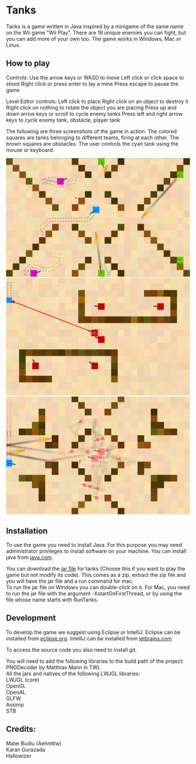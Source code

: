 # Tanks

Tanks is a game written in Java inspired by a minigame of the same name on the Wii game "Wii Play".
There are 18 unique enemies you can fight, but you can add more of your own too.
The game works in Windows, Mac or Linux.

## How to play

Controls: 
Use the arrow keys or WASD to move 
Left click or click space to shoot
Right click or press enter to lay a mine
Press escape to pause the game

Level Editor controls:
Left click to place
Right click on an object to destroy it
Right click on nothing to rotate the object you are placing
Press up and down arrow keys or scroll to cycle enemy tanks
Press left and right arrow keys to cycle enemy tank, obstacle, player tank

The following are three screenshots of the game in action.  The colored squares are
tanks belonging to different teams, firing at each other.  The brown squares are
obstacles.  The user controls the cyan tank using the mouse or keyboard.

![Gameplay](screenshot1.PNG)
![Gameplay](screenshot2.PNG)
![Gameplay](screenshot3.PNG)

## Installation

To use the game you need to install Java.  For this purpose you may need
administrator privileges to install software on your machine.  You can install java 
from [java.com](https://java.com/download).

You can download the [jar file](https://1drv.ms/u/s!AnwBrt306BrJ6XTWxNA18OQna3la) for tanks (Choose this if you want to play the game but not modify its code).
This comes as a zip, extract the zip file and you will have the jar file and a run command for mac.  
To run the jar file on Windows you can double-click on it. For Mac, you need to run the jar file with the
argument -XstartOnFirstThread, or by using the file whose name starts with RunTanks.

## Development

To develop the game we suggest using Eclipse or IntelliJ.  Eclipse can be installed from 
[eclipse.org](http://www.eclipse.org/downloads/).  IntelliJ can be installed from 
[jetbrains.com](https://www.jetbrains.com/idea/download/)<br>

To access the source code you also need to install git.<br>

You will need to add the following libraries to the build path of the project: <br>
PNGDecoder by Matthias Mann in TWL<br>
All the jars and natives of the following LWJGL libraries:<br>
LWJGL (core)<br>
OpenGL<br>
OpenAL<br>
GLFW<br>
Assimp<br>
STB<br>

## Credits:

Matei Budiu (Aehmttw)<br>
Karan Gurazada<br>
Hallowizer
